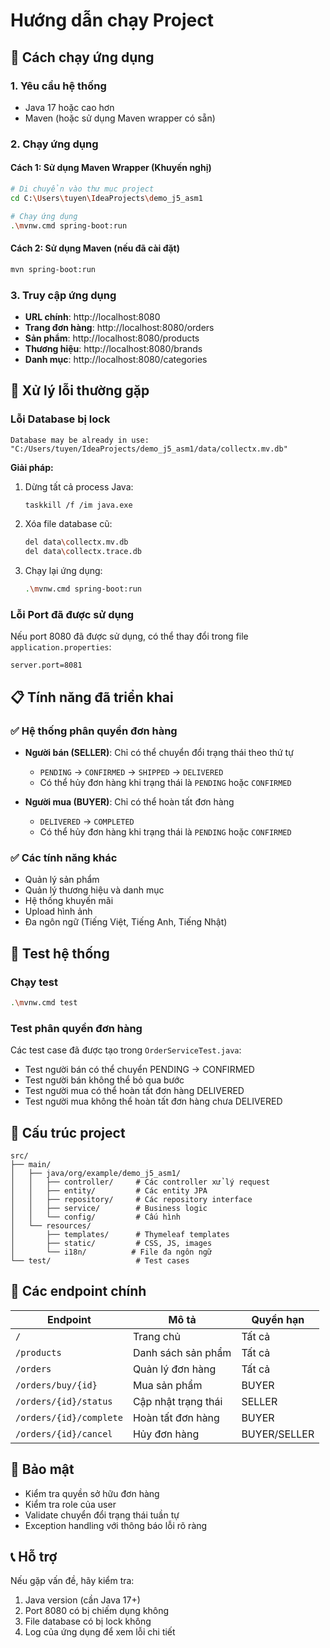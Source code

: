 # Hướng dẫn chạy Project

## 🚀 Cách chạy ứng dụng

### 1. Yêu cầu hệ thống
- Java 17 hoặc cao hơn
- Maven (hoặc sử dụng Maven wrapper có sẵn)

### 2. Chạy ứng dụng

#### Cách 1: Sử dụng Maven Wrapper (Khuyến nghị)
```bash
# Di chuyển vào thư mục project
cd C:\Users\tuyen\IdeaProjects\demo_j5_asm1

# Chạy ứng dụng
.\mvnw.cmd spring-boot:run
```

#### Cách 2: Sử dụng Maven (nếu đã cài đặt)
```bash
mvn spring-boot:run
```

### 3. Truy cập ứng dụng
- **URL chính**: http://localhost:8080
- **Trang đơn hàng**: http://localhost:8080/orders
- **Sản phẩm**: http://localhost:8080/products
- **Thương hiệu**: http://localhost:8080/brands
- **Danh mục**: http://localhost:8080/categories

## 🔧 Xử lý lỗi thường gặp

### Lỗi Database bị lock
```
Database may be already in use: "C:/Users/tuyen/IdeaProjects/demo_j5_asm1/data/collectx.mv.db"
```

**Giải pháp:**
1. Dừng tất cả process Java:
   ```bash
   taskkill /f /im java.exe
   ```

2. Xóa file database cũ:
   ```bash
   del data\collectx.mv.db
   del data\collectx.trace.db
   ```

3. Chạy lại ứng dụng:
   ```bash
   .\mvnw.cmd spring-boot:run
   ```

### Lỗi Port đã được sử dụng
Nếu port 8080 đã được sử dụng, có thể thay đổi trong file `application.properties`:
```properties
server.port=8081
```

## 📋 Tính năng đã triển khai

### ✅ Hệ thống phân quyền đơn hàng
- **Người bán (SELLER)**: Chỉ có thể chuyển đổi trạng thái theo thứ tự
  - `PENDING` → `CONFIRMED` → `SHIPPED` → `DELIVERED`
  - Có thể hủy đơn hàng khi trạng thái là `PENDING` hoặc `CONFIRMED`

- **Người mua (BUYER)**: Chỉ có thể hoàn tất đơn hàng
  - `DELIVERED` → `COMPLETED`
  - Có thể hủy đơn hàng khi trạng thái là `PENDING` hoặc `CONFIRMED`

### ✅ Các tính năng khác
- Quản lý sản phẩm
- Quản lý thương hiệu và danh mục
- Hệ thống khuyến mãi
- Upload hình ảnh
- Đa ngôn ngữ (Tiếng Việt, Tiếng Anh, Tiếng Nhật)

## 🧪 Test hệ thống

### Chạy test
```bash
.\mvnw.cmd test
```

### Test phân quyền đơn hàng
Các test case đã được tạo trong `OrderServiceTest.java`:
- Test người bán có thể chuyển PENDING → CONFIRMED
- Test người bán không thể bỏ qua bước
- Test người mua có thể hoàn tất đơn hàng DELIVERED
- Test người mua không thể hoàn tất đơn hàng chưa DELIVERED

## 📁 Cấu trúc project

```
src/
├── main/
│   ├── java/org/example/demo_j5_asm1/
│   │   ├── controller/     # Các controller xử lý request
│   │   ├── entity/         # Các entity JPA
│   │   ├── repository/     # Các repository interface
│   │   ├── service/        # Business logic
│   │   └── config/         # Cấu hình
│   └── resources/
│       ├── templates/      # Thymeleaf templates
│       ├── static/         # CSS, JS, images
│       └── i18n/          # File đa ngôn ngữ
└── test/                   # Test cases
```

## 🎯 Các endpoint chính

| Endpoint | Mô tả | Quyền hạn |
|----------|-------|-----------|
| `/` | Trang chủ | Tất cả |
| `/products` | Danh sách sản phẩm | Tất cả |
| `/orders` | Quản lý đơn hàng | Tất cả |
| `/orders/buy/{id}` | Mua sản phẩm | BUYER |
| `/orders/{id}/status` | Cập nhật trạng thái | SELLER |
| `/orders/{id}/complete` | Hoàn tất đơn hàng | BUYER |
| `/orders/{id}/cancel` | Hủy đơn hàng | BUYER/SELLER |

## 🔐 Bảo mật

- Kiểm tra quyền sở hữu đơn hàng
- Kiểm tra role của user
- Validate chuyển đổi trạng thái tuần tự
- Exception handling với thông báo lỗi rõ ràng

## 📞 Hỗ trợ

Nếu gặp vấn đề, hãy kiểm tra:
1. Java version (cần Java 17+)
2. Port 8080 có bị chiếm dụng không
3. File database có bị lock không
4. Log của ứng dụng để xem lỗi chi tiết
